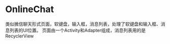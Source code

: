 # OnlineChat
类似微信聊天形式页面，软键盘，输入框，消息列表，处理了软键盘和输入框、消息列表的UI位置。
页面由一个Activity和Adapter组成，消息列表用的是RecyclerView
